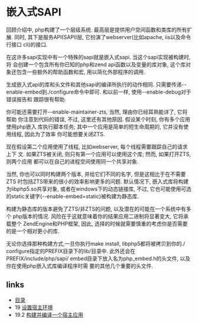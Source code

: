# 嵌入式SAPI

回顾介绍中, php构建了一个层级系统. 最高层是提供用户空间函数和类库的所有扩 展. 同时, 其下是服务API(SAPI)层, 它扮演了webserver(比如apache, iis以及命令行接口 cli)的接口.
在这许多sapi实现中有一个特殊的sapi就是嵌入式sapi. 当这个sapi实现被构建时, 将 会创建一个包含所有你已知的php和zend api函数以及变量的库对象, 这个库对象还包含一些额外的帮助函数和宏, 用以简化外部程序的调用.
生成嵌入式api的库和头文件和其他sapi的编译所执行的动作相同. 只需要传递--enable-embed到./configure命令中即可. 和以前⼀样, 使用--enable-debug对于错误报告和 跟踪很有帮助.
你可能还需要打开--enable-maintainer-zts, 当然, 理由你已经耳熟能详了, 它将帮助 你注意到代码的错误, 不过, 这里还有其他原因. 假设某个时刻, 你有多个应用使用php嵌入 库执行脚本任务; 其中一个应用是简单的短生命周期的, 它并没有使用线程, 因此为了效率 你可能想要关闭ZTS.
现在假设第二个应用使用了线程, 比如webserver, 每个线程需要跟踪自己的请求上下 文. 如果ZTS被关闭, 则只有第⼀个应用可以使用这个库; 然而, 如果打开ZTS, 则两个应用 都可以在自己的进程空间使用同⼀个共享对象.
当然, 你也可以同时构建两个版本, 并给它们不同的名字, 但是这相比于在不需要ZTS 时包括ZTS带来的很小的效率影响更多的问题.默认情况下, 嵌入式库将构建为libphp5.so共享对象, 或者在windows下的动态链接库, 不过, 它也可能使用可选的static关键字(--enable-embed=static)被构建为静态库.
构建为静态库的版本避免了ZTS/非ZTS的问题, 以及潜在的可能在一个系统中有多个 php版本的情况. 风险在于这就意味着你的结果应用二进制将显著变大, 它将承载整个 ZendEngine和PHP框架, 因此, 选择的时候就需要慎重的考虑你是否需要的是⼀个相对更小的库.
无论你选择那种构建方式,一旦你执行make install, libphp5都将被拷贝到你的./ configure指定的PREFIX目录下的lib/目录中. 此外还会在PREFIX/include/php/sapi/ embed目录下放入名为php_embed.h的头文件, 以及你在使用php嵌入式库编译程序时需 要的其他几个重要的头文件.

## links
   * [目录](</book/preface.md>)
   * 19 [设置宿主环境](</book/chapt19/19.md>)
   * 19.2 [构建并编译⼀个宿主应用](</book/chapt19/19.2.md>)
